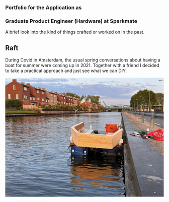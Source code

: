 ### Portfolio for the Application as
### Graduate Product Engineer (Hardware) at Sparkmate

A brief look into the kind of things crafted or worked on in the past.

## Raft

During Covid in Amsterdam, the usual spring conversations about having a boat for summer were coming up in 2021. Together with a friend I decided to take a practical approach and just see what we can DIY.


![alt text](https://github.com/SchroeterJan/JS-Sparkmate/blob/main/Raft/IMG_9414.jpeg?raw=true)
